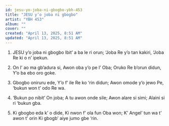 ```yaml
---
id: jesu-yo-joba-ni-gbogbo-ybh-453
title: "JESU y’o joba ni gbogbo"
artist: "YBH 453"
album: ""
cover: ""
created: "April 13, 2025, 8:51 AM"
updated: "April 13, 2025, 8:51 AM"
---
```


1. JESU y’o joba ni gbogbo
Ibit’ a ba le ri orun;
‘Joba Re y’o tan kakiri,
‘Joba Re ki o n’ ipekun.

2. On l’ ao ma gb’adura si,
Awon oba y’o pe l’ Oba;
Oruko Re b’orun didun,
Y’o ba ebo oro goke.

3. Gbogbo oniruru ede,
Y’o f’ ile Re ko ‘rin didun;
Awon omode y’o jewo
Pe, ‘bukun won t’ odo Re wa.

4. ‘Bukun po nibit’ On joba;
A tu awon onde sile;
Awon alare si simi;
Alaini si ri ‘bukun gba.

5. Ki gbogbo eda k’ o dide,
Ki nwon f’ ola fun Oba won;
K’ Angel’ tun wa t’ awon t’ orin
Ki gbogb’ aiye jumo gbe ‘rin.